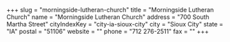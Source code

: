 +++
slug = "morningside-lutheran-church"
title = "Morningside Lutheran Church"
name = "Morningside Lutheran Church"
address = "700 South Martha Street"
cityIndexKey = "city-ia-sioux-city"
city = "Sioux City"
state = "IA"
postal = "51106"
website = ""
phone = "712 276-2511"
fax = ""
+++
